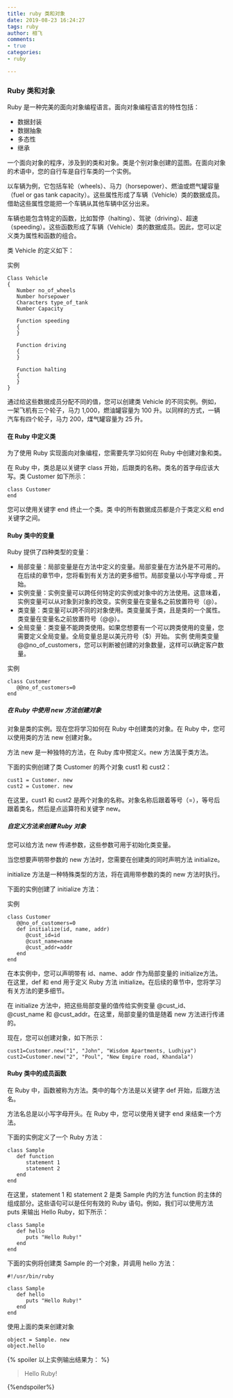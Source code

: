 ```yaml
---
title: ruby 类和对象
date: 2019-08-23 16:24:27
tags: ruby
author: 相飞
comments:
- true
categories:
- ruby

---
```


### Ruby 类和对象

Ruby 是一种完美的面向对象编程语言。面向对象编程语言的特性包括：

+ 数据封装
+ 数据抽象
+ 多态性
+ 继承

一个面向对象的程序，涉及到的类和对象。类是个别对象创建的蓝图。在面向对象的术语中，您的自行车是自行车类的一个实例。

以车辆为例，它包括车轮（wheels）、马力（horsepower）、燃油或燃气罐容量（fuel or gas tank capacity）。这些属性形成了车辆（Vehicle）类的数据成员。借助这些属性您能把一个车辆从其他车辆中区分出来。

车辆也能包含特定的函数，比如暂停（halting）、驾驶（driving）、超速（speeding）。这些函数形成了车辆（Vehicle）类的数据成员。因此，您可以定义类为属性和函数的组合。

类 Vehicle 的定义如下：

实例
```
Class Vehicle
{
   Number no_of_wheels
   Number horsepower
   Characters type_of_tank
   Number Capacity
 
   Function speeding
   {
   }
 
   Function driving
   {
   }
   
   Function halting
   {
   }
}
```
通过给这些数据成员分配不同的值，您可以创建类 Vehicle 的不同实例。例如，一架飞机有三个轮子，马力 1,000，燃油罐容量为 100 升。以同样的方式，一辆汽车有四个轮子，马力 200，煤气罐容量为 25 升。

#### 在 Ruby 中定义类
为了使用 Ruby 实现面向对象编程，您需要先学习如何在 Ruby 中创建对象和类。

在 Ruby 中，类总是以关键字 class 开始，后跟类的名称。类名的首字母应该大写。类 Customer 如下所示：
```
class Customer
end
```
您可以使用关键字 end 终止一个类。类 中的所有数据成员都是介于类定义和 end 关键字之间。

#### Ruby 类中的变量
Ruby 提供了四种类型的变量：

- 局部变量：局部变量是在方法中定义的变量。局部变量在方法外是不可用的。在后续的章节中，您将看到有关方法的更多细节。局部变量以小写字母或 _ 开始。
- 实例变量：实例变量可以跨任何特定的实例或对象中的方法使用。这意味着，实例变量可以从对象到对象的改变。实例变量在变量名之前放置符号（@）。
- 类变量：类变量可以跨不同的对象使用。类变量属于类，且是类的一个属性。类变量在变量名之前放置符号（@@）。
- 全局变量：类变量不能跨类使用。如果您想要有一个可以跨类使用的变量，您需要定义全局变量。全局变量总是以美元符号（$）开始。
实例
使用类变量 @@no_of_customers，您可以判断被创建的对象数量，这样可以确定客户数量。

实例
```
class Customer
   @@no_of_customers=0
end
```
##### 在 Ruby 中使用 new 方法创建对象
对象是类的实例。现在您将学习如何在 Ruby 中创建类的对象。在 Ruby 中，您可以使用类的方法 new 创建对象。

方法 new 是一种独特的方法，在 Ruby 库中预定义。new 方法属于类方法。

下面的实例创建了类 Customer 的两个对象 cust1 和 cust2：
```
cust1 = Customer. new
cust2 = Customer. new
```
在这里，cust1 和 cust2 是两个对象的名称。对象名称后跟着等号（=），等号后跟着类名，然后是点运算符和关键字 new。

##### 自定义方法来创建 Ruby 对象
您可以给方法 new 传递参数，这些参数可用于初始化类变量。

当您想要声明带参数的 new 方法时，您需要在创建类的同时声明方法 initialize。

initialize 方法是一种特殊类型的方法，将在调用带参数的类的 new 方法时执行。

下面的实例创建了 initialize 方法：

实例
```
class Customer
   @@no_of_customers=0
   def initialize(id, name, addr)
      @cust_id=id
      @cust_name=name
      @cust_addr=addr
   end
end
```
在本实例中，您可以声明带有 id、name、addr 作为局部变量的 initialize方法。在这里，def 和 end 用于定义 Ruby 方法 initialize。在后续的章节中，您将学习有关方法的更多细节。

在 initialize 方法中，把这些局部变量的值传给实例变量 @cust_id、@cust_name 和 @cust_addr。在这里，局部变量的值是随着 new 方法进行传递的。

现在，您可以创建对象，如下所示：
```
cust1=Customer.new("1", "John", "Wisdom Apartments, Ludhiya")
cust2=Customer.new("2", "Poul", "New Empire road, Khandala")
```
#### Ruby 类中的成员函数
在 Ruby 中，函数被称为方法。类中的每个方法是以关键字 def 开始，后跟方法名。

方法名总是以小写字母开头。在 Ruby 中，您可以使用关键字 end 来结束一个方法。

下面的实例定义了一个 Ruby 方法：
```
class Sample
   def function
      statement 1
      statement 2
   end
end
```
在这里，statement 1 和 statement 2 是类 Sample 内的方法 function 的主体的组成部分。这些语句可以是任何有效的 Ruby 语句。例如，我们可以使用方法 puts 来输出 Hello Ruby，如下所示：
```
class Sample
   def hello
      puts "Hello Ruby!"
   end
end
```
下面的实例将创建类 Sample 的一个对象，并调用 hello 方法：
```
#!/usr/bin/ruby
 
class Sample
   def hello
      puts "Hello Ruby!"
   end
end
 ```
使用上面的类来创建对象
```
object = Sample. new
object.hello
```
{% spoiler 以上实例输出结果为： %}
> Hello Ruby!

{%endspoiler%}
